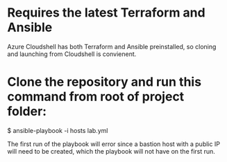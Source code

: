 # Requires the latest Terraform and Ansible
Azure Cloudshell has both Terraform and Ansible preinstalled, so cloning and launching from Cloudshell is convienent.
# Clone the repository and run this command from root of project folder:
$ ansible-playbook -i hosts lab.yml

The first run of the playbook will error since a bastion host with a public IP will need to be created, which the playbook will not have on the first run.